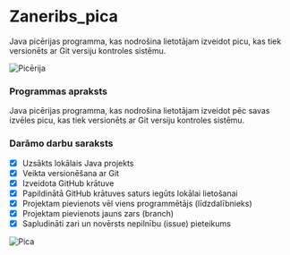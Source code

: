 # Zaneribs_pica
Java picērijas programma, kas nodrošina lietotājam izveidot picu, kas tiek versionēts ar Git versiju kontroles sistēmu.

![Picērija](https://i.etsystatic.com/23444619/r/il/a400e6/3006317757/il_fullxfull.3006317757_3yhi.jpg)

### **Programmas apraksts**
Java picērijas programma, kas nodrošina lietotājam izveidot pēc savas izvēles picu, kas tiek versionēts ar Git versiju kontroles sistēmu.

### **Darāmo darbu saraksts**
- [x] Uzsākts lokālais Java projekts
- [x] Veikta versionēšana ar Git
- [x] Izveidota GitHub krātuve
- [x] Papildinātā GitHub krātuves saturs iegūts lokālai lietošanai
- [x] Projektam pievienots vēl viens programmētājs (līdzdalībnieks)
- [x] Projektam pievienots jauns zars (branch)
- [x] Sapludināti zari un novērsts nepilnību (issue) pieteikums

![Pica](https://imageproxy.wolt.com/venue/65eb149f537c3d7cb527b680/be9085b0-e536-11ee-9ae3-5a89f15116bc_9av_90.jpg)
